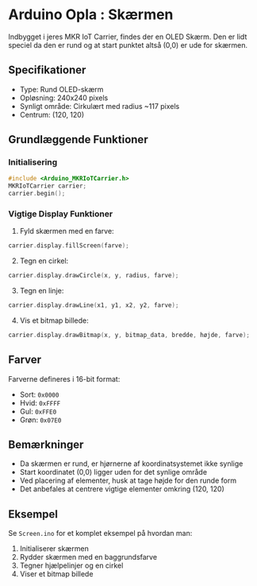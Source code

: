 # Arduino Opla : Skærmen

Indbygget i jeres MKR IoT Carrier, findes der en OLED Skærm. Den er lidt speciel da den er rund og at start punktet altså (0,0) er ude for skærmen.

## Specifikationer

- Type: Rund OLED-skærm
- Opløsning: 240x240 pixels
- Synligt område: Cirkulært med radius ~117 pixels
- Centrum: (120, 120)

## Grundlæggende Funktioner

### Initialisering

```cpp
#include <Arduino_MKRIoTCarrier.h>
MKRIoTCarrier carrier;
carrier.begin();
```

### Vigtige Display Funktioner

1. Fyld skærmen med en farve:

```cpp
carrier.display.fillScreen(farve);
```

2. Tegn en cirkel:

```cpp
carrier.display.drawCircle(x, y, radius, farve);
```

3. Tegn en linje:

```cpp
carrier.display.drawLine(x1, y1, x2, y2, farve);
```

4. Vis et bitmap billede:

```cpp
carrier.display.drawBitmap(x, y, bitmap_data, bredde, højde, farve);
```

## Farver

Farverne defineres i 16-bit format:

- Sort: `0x0000`
- Hvid: `0xFFFF`
- Gul: `0xFFE0`
- Grøn: `0x07E0`

## Bemærkninger

- Da skærmen er rund, er hjørnerne af koordinatsystemet ikke synlige
- Start koordinatet (0,0) ligger uden for det synlige område
- Ved placering af elementer, husk at tage højde for den runde form
- Det anbefales at centrere vigtige elementer omkring (120, 120)

## Eksempel

Se `Screen.ino` for et komplet eksempel på hvordan man:

1. Initialiserer skærmen
2. Rydder skærmen med en baggrundsfarve
3. Tegner hjælpelinjer og en cirkel
4. Viser et bitmap billede
